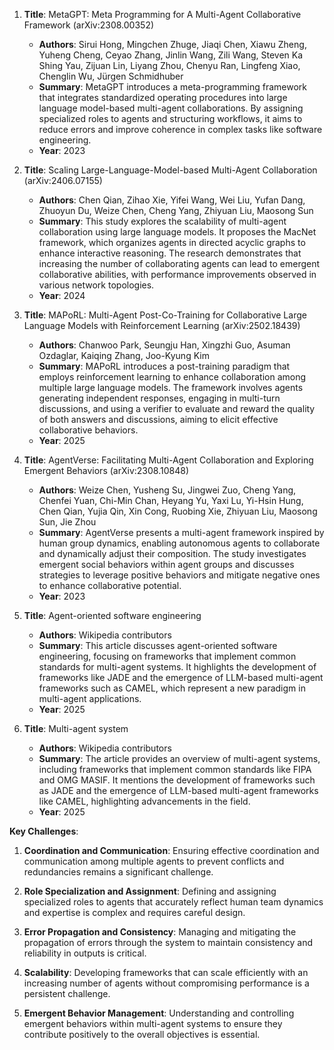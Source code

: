 1. **Title**: MetaGPT: Meta Programming for A Multi-Agent Collaborative Framework (arXiv:2308.00352)
   - **Authors**: Sirui Hong, Mingchen Zhuge, Jiaqi Chen, Xiawu Zheng, Yuheng Cheng, Ceyao Zhang, Jinlin Wang, Zili Wang, Steven Ka Shing Yau, Zijuan Lin, Liyang Zhou, Chenyu Ran, Lingfeng Xiao, Chenglin Wu, Jürgen Schmidhuber
   - **Summary**: MetaGPT introduces a meta-programming framework that integrates standardized operating procedures into large language model-based multi-agent collaborations. By assigning specialized roles to agents and structuring workflows, it aims to reduce errors and improve coherence in complex tasks like software engineering.
   - **Year**: 2023

2. **Title**: Scaling Large-Language-Model-based Multi-Agent Collaboration (arXiv:2406.07155)
   - **Authors**: Chen Qian, Zihao Xie, Yifei Wang, Wei Liu, Yufan Dang, Zhuoyun Du, Weize Chen, Cheng Yang, Zhiyuan Liu, Maosong Sun
   - **Summary**: This study explores the scalability of multi-agent collaboration using large language models. It proposes the MacNet framework, which organizes agents in directed acyclic graphs to enhance interactive reasoning. The research demonstrates that increasing the number of collaborating agents can lead to emergent collaborative abilities, with performance improvements observed in various network topologies.
   - **Year**: 2024

3. **Title**: MAPoRL: Multi-Agent Post-Co-Training for Collaborative Large Language Models with Reinforcement Learning (arXiv:2502.18439)
   - **Authors**: Chanwoo Park, Seungju Han, Xingzhi Guo, Asuman Ozdaglar, Kaiqing Zhang, Joo-Kyung Kim
   - **Summary**: MAPoRL introduces a post-training paradigm that employs reinforcement learning to enhance collaboration among multiple large language models. The framework involves agents generating independent responses, engaging in multi-turn discussions, and using a verifier to evaluate and reward the quality of both answers and discussions, aiming to elicit effective collaborative behaviors.
   - **Year**: 2025

4. **Title**: AgentVerse: Facilitating Multi-Agent Collaboration and Exploring Emergent Behaviors (arXiv:2308.10848)
   - **Authors**: Weize Chen, Yusheng Su, Jingwei Zuo, Cheng Yang, Chenfei Yuan, Chi-Min Chan, Heyang Yu, Yaxi Lu, Yi-Hsin Hung, Chen Qian, Yujia Qin, Xin Cong, Ruobing Xie, Zhiyuan Liu, Maosong Sun, Jie Zhou
   - **Summary**: AgentVerse presents a multi-agent framework inspired by human group dynamics, enabling autonomous agents to collaborate and dynamically adjust their composition. The study investigates emergent social behaviors within agent groups and discusses strategies to leverage positive behaviors and mitigate negative ones to enhance collaborative potential.
   - **Year**: 2023

5. **Title**: Agent-oriented software engineering
   - **Authors**: Wikipedia contributors
   - **Summary**: This article discusses agent-oriented software engineering, focusing on frameworks that implement common standards for multi-agent systems. It highlights the development of frameworks like JADE and the emergence of LLM-based multi-agent frameworks such as CAMEL, which represent a new paradigm in multi-agent applications.
   - **Year**: 2025

6. **Title**: Multi-agent system
   - **Authors**: Wikipedia contributors
   - **Summary**: The article provides an overview of multi-agent systems, including frameworks that implement common standards like FIPA and OMG MASIF. It mentions the development of frameworks such as JADE and the emergence of LLM-based multi-agent frameworks like CAMEL, highlighting advancements in the field.
   - **Year**: 2025

**Key Challenges**:

1. **Coordination and Communication**: Ensuring effective coordination and communication among multiple agents to prevent conflicts and redundancies remains a significant challenge.

2. **Role Specialization and Assignment**: Defining and assigning specialized roles to agents that accurately reflect human team dynamics and expertise is complex and requires careful design.

3. **Error Propagation and Consistency**: Managing and mitigating the propagation of errors through the system to maintain consistency and reliability in outputs is critical.

4. **Scalability**: Developing frameworks that can scale efficiently with an increasing number of agents without compromising performance is a persistent challenge.

5. **Emergent Behavior Management**: Understanding and controlling emergent behaviors within multi-agent systems to ensure they contribute positively to the overall objectives is essential. 